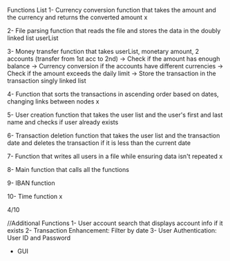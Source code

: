 Functions List
1- Currency conversion function that takes the amount and the currency and returns the converted amount x

2- File parsing function that reads the file and stores the data in the doubly linked list userList 

3- Money transfer function that takes userList, monetary amount, 2 accounts (transfer from 1st acc to 2nd)
-> Check if the amount has enough balance
-> Currency conversion if the accounts have different currencies
-> Check if the amount exceeds the daily limit
-> Store the transaction in the transaction singly linked list

4- Function that sorts the transactions in ascending order based on dates, changing links between nodes x

5- User creation function that takes the user list and the user's first and last name and checks if user already exists

6- Transaction deletion function that takes the user list and the transaction date and deletes the transaction if it is less than the current date

7- Function that writes all users in a file while ensuring data isn't repeated x

8- Main function that calls all the functions

9- IBAN function 

10- Time function x

4/10

//Additional Functions
1- User account search that displays account info if it exists
2- Transaction Enhancement: Filter by date
3- User Authentication: User ID and Password
+ GUI